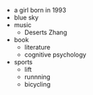 

-  a  girl born in 1993
-  blue sky
-  music
   - Deserts Zhang  
-  book
   - literature
   - cognitive psychology
- sports
   - lift
   - runnning
   - bicycling




 



